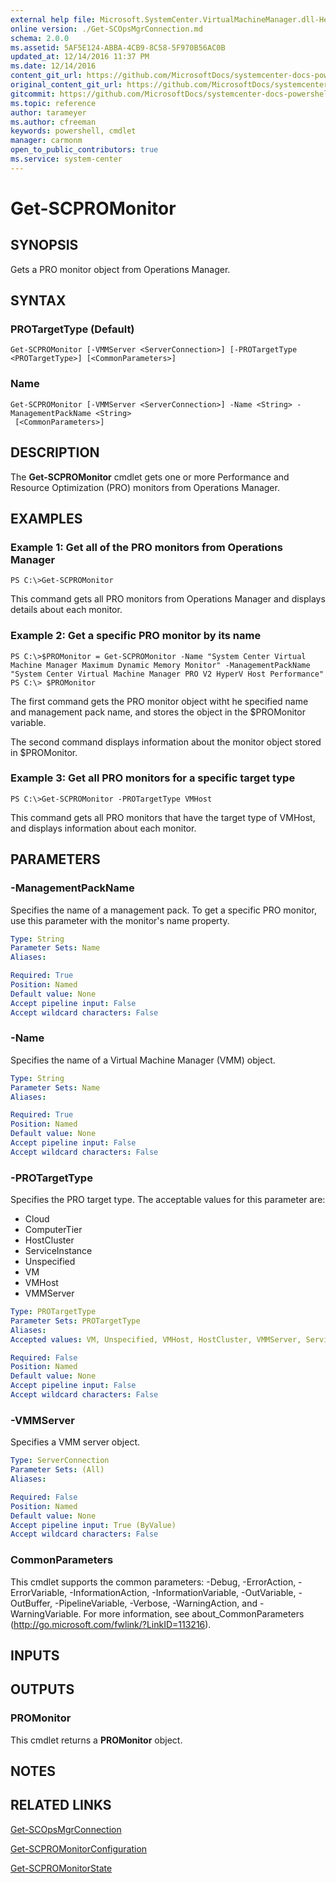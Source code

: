 ```yaml
---
external help file: Microsoft.SystemCenter.VirtualMachineManager.dll-Help.xml
online version: ./Get-SCOpsMgrConnection.md
schema: 2.0.0
ms.assetid: 5AF5E124-ABBA-4CB9-8C58-5F970B56AC0B
updated_at: 12/14/2016 11:37 PM
ms.date: 12/14/2016
content_git_url: https://github.com/MicrosoftDocs/systemcenter-docs-powershell/blob/master/systemcenter-cmdlets/SystemCenter2016/VirtualMachineManager/v1/Get-SCPROMonitor.md
original_content_git_url: https://github.com/MicrosoftDocs/systemcenter-docs-powershell/blob/master/systemcenter-cmdlets/SystemCenter2016/VirtualMachineManager/v1/Get-SCPROMonitor.md
gitcommit: https://github.com/MicrosoftDocs/systemcenter-docs-powershell/blob/ddd0fefc9adaabb9394eb6c21b33370913d1830d/systemcenter-cmdlets/SystemCenter2016/VirtualMachineManager/v1/Get-SCPROMonitor.md
ms.topic: reference
author: tarameyer
ms.author: cfreeman
keywords: powershell, cmdlet
manager: carmonm
open_to_public_contributors: true
ms.service: system-center
---
```


# Get-SCPROMonitor

## SYNOPSIS
Gets a PRO monitor object from Operations Manager.

## SYNTAX

### PROTargetType (Default)
```
Get-SCPROMonitor [-VMMServer <ServerConnection>] [-PROTargetType <PROTargetType>] [<CommonParameters>]
```

### Name
```
Get-SCPROMonitor [-VMMServer <ServerConnection>] -Name <String> -ManagementPackName <String>
 [<CommonParameters>]
```

## DESCRIPTION
The **Get-SCPROMonitor** cmdlet gets one or more Performance and Resource Optimization (PRO) monitors from Operations Manager.

## EXAMPLES

### Example 1: Get all of the PRO monitors from Operations Manager
```
PS C:\>Get-SCPROMonitor
```

This command gets all PRO monitors from Operations Manager and displays details about each monitor.

### Example 2: Get a specific PRO monitor by its name
```
PS C:\>$PROMonitor = Get-SCPROMonitor -Name "System Center Virtual Machine Manager Maximum Dynamic Memory Monitor" -ManagementPackName "System Center Virtual Machine Manager PRO V2 HyperV Host Performance"
PS C:\> $PROMonitor
```

The first command gets the PRO monitor object witht he specified name and management pack name, and stores the object in the $PROMonitor variable.

The second command displays information about the monitor object stored in $PROMonitor.

### Example 3: Get all PRO monitors for a specific target type
```
PS C:\>Get-SCPROMonitor -PROTargetType VMHost
```

This command gets all PRO monitors that have the target type of VMHost, and displays information about each monitor.

## PARAMETERS

### -ManagementPackName
Specifies the name of a management pack.
To get a specific PRO monitor, use this parameter with the monitor's name property.

```yaml
Type: String
Parameter Sets: Name
Aliases: 

Required: True
Position: Named
Default value: None
Accept pipeline input: False
Accept wildcard characters: False
```

### -Name
Specifies the name of a Virtual Machine Manager (VMM) object.

```yaml
Type: String
Parameter Sets: Name
Aliases: 

Required: True
Position: Named
Default value: None
Accept pipeline input: False
Accept wildcard characters: False
```

### -PROTargetType
Specifies the PRO target type.
The acceptable values for this parameter are:

- Cloud
- ComputerTier
- HostCluster
- ServiceInstance
- Unspecified
- VM
- VMHost
- VMMServer

```yaml
Type: PROTargetType
Parameter Sets: PROTargetType
Aliases: 
Accepted values: VM, Unspecified, VMHost, HostCluster, VMMServer, ServiceInstance, ComputerTier, Cloud

Required: False
Position: Named
Default value: None
Accept pipeline input: False
Accept wildcard characters: False
```

### -VMMServer
Specifies a VMM server object.

```yaml
Type: ServerConnection
Parameter Sets: (All)
Aliases: 

Required: False
Position: Named
Default value: None
Accept pipeline input: True (ByValue)
Accept wildcard characters: False
```

### CommonParameters
This cmdlet supports the common parameters: -Debug, -ErrorAction, -ErrorVariable, -InformationAction, -InformationVariable, -OutVariable, -OutBuffer, -PipelineVariable, -Verbose, -WarningAction, and -WarningVariable. For more information, see about_CommonParameters (http://go.microsoft.com/fwlink/?LinkID=113216).

## INPUTS

## OUTPUTS

### PROMonitor
This cmdlet returns a **PROMonitor** object.

## NOTES

## RELATED LINKS

[Get-SCOpsMgrConnection](xref:SystemCenter2016/VirtualMachineManager/v1/Get-SCOpsMgrConnection.md)

[Get-SCPROMonitorConfiguration](xref:SystemCenter2016/VirtualMachineManager/v1/Get-SCPROMonitorConfiguration.md)

[Get-SCPROMonitorState](xref:SystemCenter2016/VirtualMachineManager/v1/Get-SCPROMonitorState.md)

